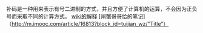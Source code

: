 补码是一种用来表示有号二进制的方式，并且方便了计算机的运算，不会因为正负号而采取不同的计算方式。
[wiki的解释](https://zh.wikipedia.org/wiki/二補數/"Title")
[闸蟹哥哥给的笔记]（http://m.imooc.com/article/16813?block_id=tuijian_wz/"Title"）
